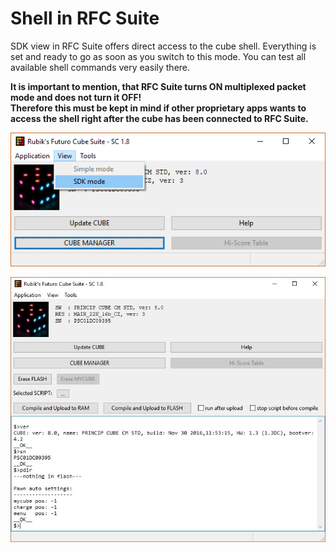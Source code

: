 # Shell in RFC Suite

SDK view in RFC Suite offers direct access to the cube shell. Everything is set and ready to go as soon as you switch to this mode. You can test all available shell commands very easily there.

**It is important to mention, that RFC Suite turns ON multiplexed packet mode and does not turn it OFF!  
Therefore this must be kept in mind if other proprietary apps wants to access the shell right after the cube has been connected to RFC Suite.**

![](/assets/ViewSDKmode.jpg)

![](/assets/shell_example.jpg)

